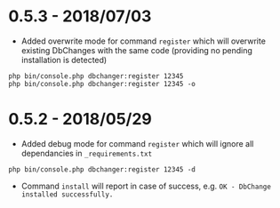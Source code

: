 0.5.3 - 2018/07/03
=================
* Added overwrite mode for command `register` which will overwrite existing DbChanges with the same code (providing no pending installation is detected)
```
php bin/console.php dbchanger:register 12345
php bin/console.php dbchanger:register 12345 -o
```


0.5.2 - 2018/05/29
=================

* Added debug mode for command `register` which will ignore all dependancies in `_requirements.txt`
```
php bin/console.php dbchanger:register 12345 -d
```
* Command `install` will report in case of success, e.g. `OK - DbChange installed successfully.`


